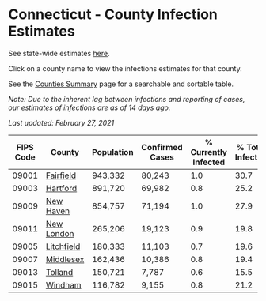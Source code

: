 # Connecticut - County Infection Estimates

See state-wide estimates [here](/infections/us-ct).

Click on a county name to view the infections estimates for that county.

See the [Counties Summary](/infections/summary-counties) page for a searchable and sortable table.

*Note: Due to the inherent lag between infections and reporting of cases, our estimates of infections are as of 14 days ago.*

*Last updated: February 27, 2021*

|   FIPS Code |                   County |   Population |   Confirmed Cases |   % Currently Infected |   % Total Infected |
|-------------|--------------------------|--------------|-------------------|------------------------|--------------------|
|       09001 |   [Fairfield](fairfield) |      943,332 |            80,243 |                    1.0 |               30.7 |
|       09003 |     [Hartford](hartford) |      891,720 |            69,982 |                    0.8 |               25.2 |
|       09009 |   [New Haven](new-haven) |      854,757 |            71,194 |                    1.0 |               27.9 |
|       09011 | [New London](new-london) |      265,206 |            19,123 |                    0.9 |               19.8 |
|       09005 | [Litchfield](litchfield) |      180,333 |            11,103 |                    0.7 |               19.6 |
|       09007 |   [Middlesex](middlesex) |      162,436 |            10,386 |                    0.8 |               19.4 |
|       09013 |       [Tolland](tolland) |      150,721 |             7,787 |                    0.6 |               15.5 |
|       09015 |       [Windham](windham) |      116,782 |             9,155 |                    0.8 |               21.2 |